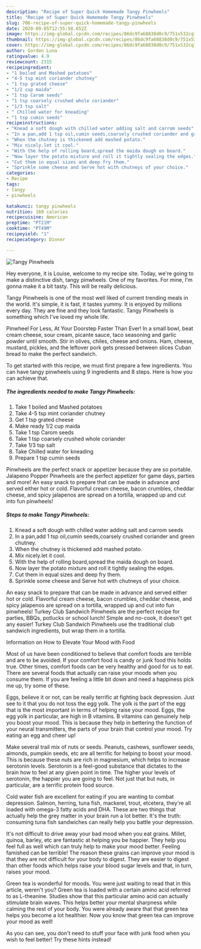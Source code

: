 ```yaml
---
description: "Recipe of Super Quick Homemade Tangy Pinwheels"
title: "Recipe of Super Quick Homemade Tangy Pinwheels"
slug: 706-recipe-of-super-quick-homemade-tangy-pinwheels
date: 2020-09-05T12:55:58.652Z
image: https://img-global.cpcdn.com/recipes/86dc9fa68838d0c9/751x532cq70/tangy-pinwheels-recipe-main-photo.jpg
thumbnail: https://img-global.cpcdn.com/recipes/86dc9fa68838d0c9/751x532cq70/tangy-pinwheels-recipe-main-photo.jpg
cover: https://img-global.cpcdn.com/recipes/86dc9fa68838d0c9/751x532cq70/tangy-pinwheels-recipe-main-photo.jpg
author: Gordon Luna
ratingvalue: 4.9
reviewcount: 2315
recipeingredient:
- "1 boiled and Mashed potatoes"
- "4-5 tsp mint coriander chutney"
- "1 tsp grated cheese"
- "1/2 cup maida"
- "1 tsp Carom seeds"
- "1 tsp coarsely crushed whole coriander"
- "1/3 tsp salt"
- " Chilled water for kneading"
- "1 tsp cumin seeds"
recipeinstructions:
- "Knead a soft dough with chilled water adding salt and carrom seeds"
- "In a pan,add 1 tsp oil,cumin seeds,coarsely crushed coriander and green chutney."
- "When the chutney is thickened add mashed potato."
- "Mix nicely.let it cool."
- "With the help of rolling board,spread the maida dough on board."
- "Now layer the potato mixture and roll it tightly sealing the edges."
- "Cut them in equal sizes and deep fry them."
- "Sprinkle some cheese and Serve hot with chutneys of your choice."
categories:
- Recipe
tags:
- tangy
- pinwheels

katakunci: tangy pinwheels 
nutrition: 169 calories
recipecuisine: American
preptime: "PT21M"
cooktime: "PT49M"
recipeyield: "1"
recipecategory: Dinner

---
```



![Tangy Pinwheels](https://img-global.cpcdn.com/recipes/86dc9fa68838d0c9/751x532cq70/tangy-pinwheels-recipe-main-photo.jpg)

Hey everyone, it is Louise, welcome to my recipe site. Today, we're going to make a distinctive dish, tangy pinwheels. One of my favorites. For mine, I'm gonna make it a bit tasty. This will be really delicious.

Tangy Pinwheels is one of the most well liked of current trending meals in the world. It's simple, it is fast, it tastes yummy. It is enjoyed by millions every day. They are fine and they look fantastic. Tangy Pinwheels is something which I've loved my whole life.

Pinwheel For Less, At Your Doorstep Faster Than Ever! In a small bowl, beat cream cheese, sour cream, picante sauce, taco seasoning and garlic powder until smooth. Stir in olives, chiles, cheese and onions. Ham, cheese, mustard, pickles, and the leftover pork gets pressed between slices Cuban bread to make the perfect sandwich.


To get started with this recipe, we must first prepare a few ingredients. You can have tangy pinwheels using 9 ingredients and 8 steps. Here is how you can achieve that.

<!--inarticleads1-->

##### The ingredients needed to make Tangy Pinwheels:

1. Take 1 boiled and Mashed potatoes
1. Take 4-5 tsp mint coriander chutney
1. Get 1 tsp grated cheese
1. Make ready 1/2 cup maida
1. Take 1 tsp Carom seeds
1. Take 1 tsp coarsely crushed whole coriander
1. Take 1/3 tsp salt
1. Take  Chilled water for kneading
1. Prepare 1 tsp cumin seeds


Pinwheels are the perfect snack or appetizer because they are so portable. Jalapeno Popper Pinwheels are the perfect appetizer for game days, parties and more! An easy snack to prepare that can be made in advance and served either hot or cold. Flavorful cream cheese, bacon crumbles, cheddar cheese, and spicy jalapenos are spread on a tortilla, wrapped up and cut into fun pinwheels! 

<!--inarticleads2-->

##### Steps to make Tangy Pinwheels:

1. Knead a soft dough with chilled water adding salt and carrom seeds
1. In a pan,add 1 tsp oil,cumin seeds,coarsely crushed coriander and green chutney.
1. When the chutney is thickened add mashed potato.
1. Mix nicely.let it cool.
1. With the help of rolling board,spread the maida dough on board.
1. Now layer the potato mixture and roll it tightly sealing the edges.
1. Cut them in equal sizes and deep fry them.
1. Sprinkle some cheese and Serve hot with chutneys of your choice.


An easy snack to prepare that can be made in advance and served either hot or cold. Flavorful cream cheese, bacon crumbles, cheddar cheese, and spicy jalapenos are spread on a tortilla, wrapped up and cut into fun pinwheels! Turkey Club Sandwich Pinwheels are the perfect recipe for parties, BBQs, potlucks or school lunch! Simple and no-cook, it doesn&#39;t get any easier! Turkey Club Sandwich Pinwheels use the traditional club sandwich ingredients, but wrap them in a tortilla. 

Information on How to Elevate Your Mood with Food


Most of us have been conditioned to believe that comfort foods are terrible and are to be avoided. If your comfort food is candy or junk food this holds true. Other times, comfort foods can be very healthy and good for us to eat. There are several foods that actually can raise your moods when you consume them. If you are feeling a little bit down and need a happiness pick me up, try some of these.

Eggs, believe it or not, can be really terrific at fighting back depression. Just see to it that you do not toss the egg yolk. The yolk is the part of the egg that is the most important in terms of helping raise your mood. Eggs, the egg yolk in particular, are high in B vitamins. B vitamins can genuinely help you boost your mood. This is because they help in bettering the function of your neural transmitters, the parts of your brain that control your mood. Try eating an egg and cheer up!

Make several trail mix of nuts or seeds. Peanuts, cashews, sunflower seeds, almonds, pumpkin seeds, etc are all terrific for helping to boost your mood. This is because these nuts are rich in magnesium, which helps to increase serotonin levels. Serotonin is a feel-good substance that dictates to the brain how to feel at any given point in time. The higher your levels of serotonin, the happier you are going to feel. Not just that but nuts, in particular, are a terrific protein food source.

Cold water fish are excellent for eating if you are wanting to combat depression. Salmon, herring, tuna fish, mackerel, trout, etcetera, they're all loaded with omega-3 fatty acids and DHA. These are two things that actually help the grey matter in your brain run a lot better. It's the truth: consuming tuna fish sandwiches can really help you battle your depression. 

It's not difficult to drive away your bad mood when you eat grains. Millet, quinoa, barley, etc are fantastic at helping you be happier. They help you feel full as well which can truly help to make your mood better. Feeling famished can be terrible! The reason these grains can improve your mood is that they are not difficult for your body to digest. They are easier to digest than other foods which helps raise your blood sugar levels and that, in turn, raises your mood.

Green tea is wonderful for moods. You were just waiting to read that in this article, weren't you? Green tea is loaded with a certain amino acid referred to as L-theanine. Studies show that this particular amino acid can actually stimulate brain waves. This helps better your mental sharpness while calming the rest of your body. You were already aware that that green tea helps you become a lot healthier. Now you know that green tea can improve your mood as well!

As you can see, you don't need to stuff your face with junk food when you wish to feel better! Try  these hints  instead!

